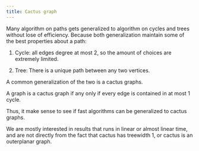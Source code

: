 ```yaml
---
title: Cactus graph
---
```


Many algorithm on paths gets generalized to algorithm on cycles and trees without lose of efficiency. Because both generalization maintain some of the best properties about a path:

1. Cycle: all edges degree at most $2$, so the amount of choices are extremely limited.

2. Tree: There is a unique path between any two vertices. 

A common generalization of the two is a cactus graphs.

A graph is a cactus graph if any only if every edge is contained in at most $1$ cycle. 

Thus, it make sense to see if fast algorithms can be generalized to cactus graphs.

We are mostly interested in results that runs in linear or almost linear time, and are not directly from the fact that cactus has treewidth 1, or cactus is an outerplanar graph. 